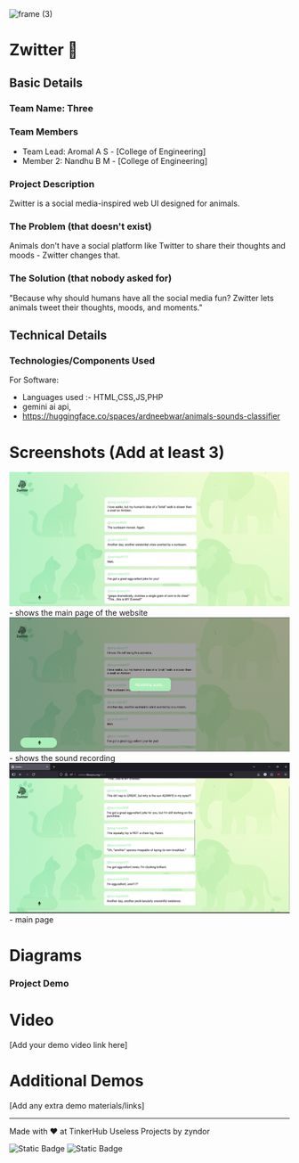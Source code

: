<img width="3188" height="1202" alt="frame (3)" src="https://github.com/user-attachments/assets/517ad8e9-ad22-457d-9538-a9e62d137cd7" />


# Zwitter 🎯

## Basic Details
### Team Name: Three

### Team Members
- Team Lead: Aromal A S - [College of Engineering]
- Member 2: Nandhu B M - [College of Engineering]

### Project Description
Zwitter is a social media-inspired web UI designed for animals.

### The Problem (that doesn't exist)
Animals don't have a social platform like Twitter to share their thoughts and moods - Zwitter changes that.

### The Solution (that nobody asked for)
"Because why should humans have all the social media fun? Zwitter lets animals tweet their thoughts, moods, and moments."

## Technical Details
### Technologies/Components Used
For Software:
- Languages used :- HTML,CSS,JS,PHP
- gemini ai api, 
- https://huggingface.co/spaces/ardneebwar/animals-sounds-classifier


# Screenshots (Add at least 3)
<img src="./screenshots/screenshot_1.png"/>
- shows the main page of the website

<img src="./screenshots/screenshot_2.png"/>
- shows the sound recording

<img src="./screenshots/screenshot_3.png"/>
- main page 

# Diagrams


### Project Demo
# Video
[Add your demo video link here]


# Additional Demos
[Add any extra demo materials/links]

---
Made with ❤️ at TinkerHub Useless Projects by zyndor

![Static Badge](https://img.shields.io/badge/TinkerHub-24?color=%23000000&link=https%3A%2F%2Fwww.tinkerhub.org%2F)
![Static Badge](https://img.shields.io/badge/UselessProjects--25-25?link=https%3A%2F%2Fwww.tinkerhub.org%2Fevents%2FQ2Q1TQKX6Q%2FUseless%2520Projects)